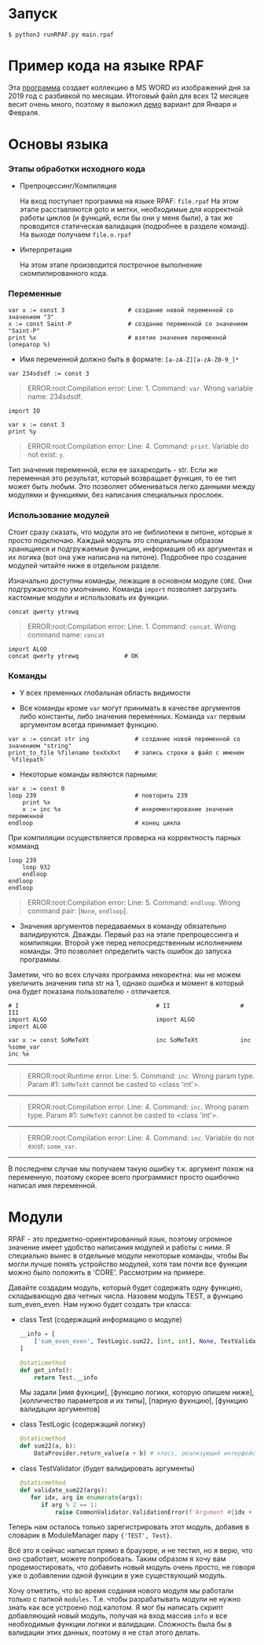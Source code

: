 # Запуск

`$ python3 runRPAF.py main.rpaf`

# Пример кода на языке RPAF
Эта [программа](https://github.com/anarsiel/RPA-Language/blob/master/main.rpaf) создает коллекцию в MS WORD
из изображений дня за 2019 год с разбивкой по месяцам. Итоговый файл для всех 12 месяцев весит очень много, поэтому я выложил
[демо](https://github.com/anarsiel/RPA-Language/blob/master/demo.docx) вариант для Января и Февраля.

# Основы языка

### Этапы обработки исходного кода
  * Препроцессинг/Компиляция
    
    На вход поступает программа на языке RPAF: `file.rpaf`
    На этом этапе расставляются goto и метки, необходимые для корректной работы циклов
    (и функций, если бы они у меня были), а так же проводится статическая валидация (подробнее в разделе команд).
    На выходе получаем `file.o.rpaf`
    
  * Интерпретация
  
    На этом этапе производится построчное выполнение скомпилированного кода.
    

### Переменные

  ```
  var x := const 3                  # создание новой переменной со значением "3"
  x := const Saint-P                # создание переменной со значением "Saint-P"
  print %x                          # взятие значения переменной (оператор %)
  ```
  
  * Имя переменной должно быть в формате: `[a-zA-Z][a-zA-Z0-9_]*`  
  ```
  var 234sdsdf := const 3
  ```
  > ERROR:root:Compilation error: Line: 1. Command: `var`. Wrong variable name: 234sdsdf.
  ```
  import IO
  
  var x := const 3
  print %y
  ```
  > ERROR:root:Compilation error: Line: 4. Command: `print`. Variable do not exist: `y`.
  
  Тип значения переменной, если ее захаркодить - str. Если же переменная это результат, который возвращает функция, то
  ее тип может быть любым. Это позволяет обмениваться легко данными между модулями и функциями, без написания специальных
  прослоек.
  
### Использование модулей
  Стоит сразу сказать, что модули это не библиотеки в питоне, которые я просто подключаю. Каждый модуль это специальным образом
  хранящиеся и подгружаемые функции, информация об их аргументах и их логика (вот она уже написана на питоне).
  Подробнее про создание модулей читайте ниже в отдельном разделе.

  Изначально доступны команды, лежащие в основном модуле `CORE`. Они подгружаются по умолчанию. 
  Команда `import` позволяет загрузить кастомные модули и использовать их функции.
    
  ```
  concat qwerty ytrewq             
  ```
  > ERROR:root:Compilation error: Line: 1. Command: `concat`. Wrong command name: `concat`

  ```
  import ALGO
  concat qwerty ytrewq             # OK
  ```

### Команды
  * У всех пременных глобальная область видимости

  * Все команды кроме `var` могут принимать в качестве аргументов либо константы, либо значения переменных. Команда `var`
    первым аргументом всегда принимает функцию.
  
  ```
  var x := concat str ing             # создание новой переменной со значением "string"
  print_to_file %filename texXxXxt    # запись строки в файл с именем `%filepath`
  ```

  * Некоторые команды являются парными:
  
  ```
  var x := const 0
  loop 239                            # повторить 239
      print %x                        
      x := inc %x                     # инкрементирование значения переменной
  endloop                             # конец цикла
  ```
  
  При компиляции осуществляется проверка на корректность парных комманд
    
  ```
  loop 239
      loop 932
      endloop
  endloop
  endloop
  ```
  > ERROR:root:Compilation error: Line: 5. Command: `endloop`. Wrong command pair: [`None`, `endloop`].
  
  * Значения аргументов передаваемых в команду обязательно валидируются. Дважды. 
  Первый раз на этапе препроцессинга и компиляции. Второй уже перед непосредственным исполнением команды. Это
  позволяет определить часть ошибок до запуска программы. 
  
  Заметим, что во всех случаях программа некоректна: мы не можем увеличить значения типа str на 1, однако ошибка и
  момент в который она будет показана пользователю - отличается.
  
  ```
  # I                                       # II                    # III
  import ALGO                               import ALGO             import ALGO
                                                                    
  var x := const SoMeTeXt                   inc SoMeTeXt            inc %some_var
  inc %x                                               
  ```
  ---------------------------------------------------------------------------
  > ERROR:root:Runtime error. Line: 5. Command: `inc`. Wrong param type.   
  > Param #1: `SoMeTeXt` cannot be casted to <class 'int'>.
  ---------------------------------------------------------------------------
  > ERROR:root:Compilation error. Line: 4. Command: `inc`. Wrong param type.
  > Param #1: `SoMeTeXt` cannot be casted to <class 'int'>. 
  ---------------------------------------------------------------------------
  > ERROR:root:Compilation error: Line: 4. Command: `inc`.
  > Variable do not exist: `some_var`.
  ---------------------------------------------------------------------------
  В последнем случае мы получаем такую ошибку т.к. аргумент похож на переменную, поэтому скорее всего
  программист просто ошибочно написал имя переменной.
  
  # Модули
  
  RPAF - это предметно-ориентированный язык, поэтому огромное значение имеет удобство написания модулей и работы с ними.
  Я специально вынес в отдельные модули некоторые команды, чтобы Вы могли лучше понять устройство модулей, хотя там почти
  все функции можно было положить в 'CORE'. Рассмотрим на примере.
  
  Давайте создадим модуль, который будет содержать одну функцию, складывающую два четных числа.
  Назовем модуль TEST, а функцию sum_even_even. Нам нужно будет создать три класса:
  
  * сlass Test (содержащий информацию о модуле)
      ``` python
      __info = [
          ['sum_even_even', TestLogic.sum22, [int, int], None, TestValidator.validate_sum22]
      ]
      
      @staticmethod
      def get_info():
          return Test.__info
      ```
      Мы задали [имя фукнции], [функцию логики, которую опишем ниже], [колличество параметров и их типы],
      [парную фукнцию], [функцию валидации аргументов]
  
  * class TestLogic (содержащий логику)
      ``` python
      @staticmethod
      def sum22(a, b):
          DataProvider.return_value(a + b) # класс, реализующий интерфейс взаимодействия с данными
      ```
  * class TestValidator (будет валидировать аргументы)
      ``` python
      @staticmethod
      def validate_sum22(args):
         for idx, arg in enumerate(args):
            if arg % 2 == 1:
                raise CommonValidator.ValidationError(f'Argument #{idx + 1} must be even')
      ```
  Теперь нам осталось только зарегистрировать этот модуль, добавив в словарик в ModuleManager пару `{'TEST', Test}`.
  
  Всё это я сейчас написал прямо в браузере, и не тестил, но я верю, что оно сработает, можете попробовать.
  Таким образом я хочу вам продемостировать, что добавить новый модуль очень просто, не говоря уже о
  добавлении одной функции в уже существующий модуль.
  
  Хочу отметить, что во время содания нового модуля мы работали только с папкой `modules`. Т.е. чтобы разрабатывать модули 
  не нужно знать как все устроено под капотом. Я мог бы написать скрипт добавляющий новый модуль, получая на вход массив
  `info` и все необходимые функции логики и валидации. Сложность была бы в валидации этих данных, поэтому я не стал
  этого делать.
